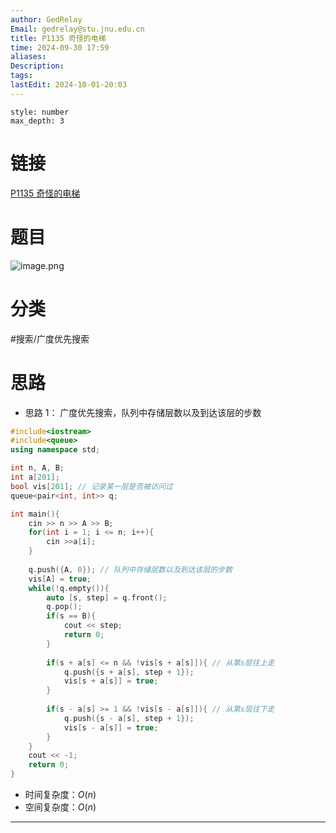 ```yaml
---
author: GedRelay
Email: gedrelay@stu.jnu.edu.cn
title: P1135 奇怪的电梯
time: 2024-09-30 17:59
aliases: 
Description: 
tags: 
lastEdit: 2024-10-01-20:03
---
```


```toc
style: number
max_depth: 3
```

# 链接
[P1135 奇怪的电梯](https://www.luogu.com.cn/problem/P1135) 

# 题目
![image.png](https://ged-pic-bed.oss-cn-guangzhou.aliyuncs.com/img/202409301759053.png)


# 分类
#搜索/广度优先搜索 

# 思路
- 思路 1：
广度优先搜索，队列中存储层数以及到达该层的步数


```cpp
#include<iostream>
#include<queue>
using namespace std;

int n, A, B;
int a[201];
bool vis[201]; // 记录某一层是否被访问过
queue<pair<int, int>> q;

int main(){
    cin >> n >> A >> B;
    for(int i = 1; i <= n; i++){
        cin >>a[i];
    }
    
    q.push({A, 0}); // 队列中存储层数以及到达该层的步数
    vis[A] = true;
    while(!q.empty()){
        auto [s, step] = q.front();
        q.pop();
        if(s == B){
            cout << step;
            return 0;
        }
        
        if(s + a[s] <= n && !vis[s + a[s]]){ // 从第s层往上走
            q.push({s + a[s], step + 1});
            vis[s + a[s]] = true;
        }
        
        if(s - a[s] >= 1 && !vis[s - a[s]]){ // 从第s层往下走
            q.push({s - a[s], step + 1});
            vis[s - a[s]] = true;
        }
    }
    cout << -1;
    return 0;
}
```


- 时间复杂度：${O\left( n \right)  }$ 
- 空间复杂度：${O\left( n \right)  }$ 


---

